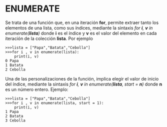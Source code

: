 # ENUMERATE

Se trata de una función que, en una iteración **for**, permite extraer tanto los elementos de una lista, como sus índices, mediante la sintaxis *for **i**, **v** in enumerate(**lista**)* donde **i** es el índice y **v** es el valor del elemento en cada iteración de la colección **lista**. Por ejemplo

    >>>lista = ["Papa","Batata","Cebolla"]
    >>>for i , v in enumerate(lista):
        print(i, v)
    0 Papa
    1 Batata
    2 Cebolla

Una de las personalizaciones de la función, implica elegir el valor de inicio del índice, mediante la sintaxis *for **i**, **v** in enumerate(**lista**, start = **n**)* donde **n** es un número entero. Ejemplo:

    >>>lista = ["Papa","Batata","Cebolla"]
    >>>for i , v in enumerate(lista, start = 1):
        print(i, v)
    1 Papa
    2 Batata
    3 Cebolla